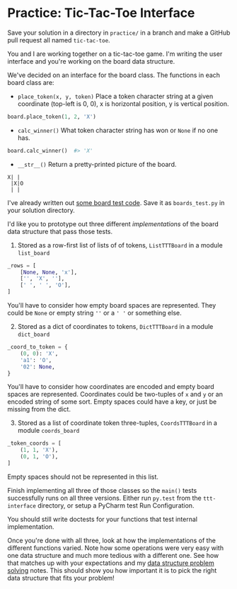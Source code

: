 # Practice: Tic-Tac-Toe Interface

Save your solution in a directory in `practice/` in a branch and make a GitHub pull request all named `tic-tac-toe`.

You and I are working together on a tic-tac-toe game.
I'm writing the user interface and you're working on the board data structure.

We've decided on an interface for the board class.
The functions in each board class are:

* `place_token(x, y, token)` Place a token character string at a given coordinate (top-left is 0, 0), x is horizontal position, y is vertical position.

```py
board.place_token(1, 2, 'X')
```

* `calc_winner()` What token character string has won or `None` if no one has.

```py
board.calc_winner()  #> 'X'
```

* `__str__()` Return a pretty-printed picture of the board.

```
X| |
 |X|O
 | |
```

I've already written out [some board test code](/practice/ttt-interface/boards_test.py).
Save it as `boards_test.py` in your solution directory.

I'd like you to prototype out three different _implementations_ of the board data structure that pass those tests.

1. Stored as a row-first list of lists of of tokens, `ListTTTBoard` in a module `list_board`

```py
_rows = [
    [None, None, 'x'],
    ['', 'X', ''],
    [' ', ' ', 'O'],
]
```

You'll have to consider how empty board spaces are represented.
They could be `None` or empty string `''` or a `' '` or something else.

2. Stored as a dict of coordinates to tokens, `DictTTTBoard` in a module `dict_board`

```py
_coord_to_token = {
    (0, 0): 'X',
    'a1': 'O',
    '02': None,
}
```

You'll have to consider how coordinates are encoded and empty board spaces are represented.
Coordinates could be two-tuples of `x` and `y` or an encoded string of some sort.
Empty spaces could have a key, or just be missing from the dict.

3. Stored as a list of coordinate token three-tuples, `CoordsTTTBoard` in a module `coords_board`

```py
_token_coords = [
    (1, 1, 'X'),
    (0, 1, 'O'),
]
```

Empty spaces should not be represented in this list.

Finish implementing all three of those classes so the `main()` tests successfully runs on all three versions.
Either run `py.test` from the `ttt-interface` directory, or setup a PyCharm test Run Configuration.

You should still write doctests for your functions that test internal implementation.

Once you're done with all three, look at how the implementations of the different functions varied.
Note how some operations were very easy with one data structure and much more tedious with a different one.
See how that matches up with your expectations and my [data structure problem solving](/notes/problem-solving-data-structures.md) notes.
This should show you how important it is to pick the right data structure that fits your problem!

